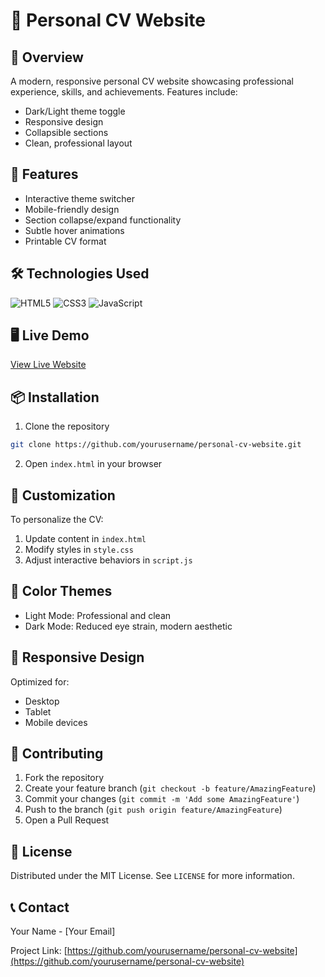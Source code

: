 # 🚀 Personal CV Website

## 📝 Overview
A modern, responsive personal CV website showcasing professional experience, skills, and achievements. Features include:
- Dark/Light theme toggle
- Responsive design
- Collapsible sections
- Clean, professional layout

## 🌟 Features
- Interactive theme switcher
- Mobile-friendly design
- Section collapse/expand functionality
- Subtle hover animations
- Printable CV format

## 🛠 Technologies Used
![HTML5](https://img.shields.io/badge/HTML5-E34F26?style=for-the-badge&logo=html5&logoColor=white)
![CSS3](https://img.shields.io/badge/CSS3-1572B6?style=for-the-badge&logo=css3&logoColor=white)
![JavaScript](https://img.shields.io/badge/JavaScript-F7DF1E?style=for-the-badge&logo=javascript&logoColor=black)

## 🖥 Live Demo
[View Live Website](https://yourusername.github.io/personal-cv-website/)

## 📦 Installation

1. Clone the repository
```bash
git clone https://github.com/yourusername/personal-cv-website.git
```

2. Open `index.html` in your browser

## 🎨 Customization
To personalize the CV:
1. Update content in `index.html`
2. Modify styles in `style.css`
3. Adjust interactive behaviors in `script.js`

## 🌈 Color Themes
- Light Mode: Professional and clean
- Dark Mode: Reduced eye strain, modern aesthetic

## 📱 Responsive Design
Optimized for:
- Desktop
- Tablet
- Mobile devices

## 🤝 Contributing
1. Fork the repository
2. Create your feature branch (`git checkout -b feature/AmazingFeature`)
3. Commit your changes (`git commit -m 'Add some AmazingFeature'`)
4. Push to the branch (`git push origin feature/AmazingFeature`)
5. Open a Pull Request

## 📄 License
Distributed under the MIT License. See `LICENSE` for more information.

## 📞 Contact
Your Name - [Your Email]

Project Link: [https://github.com/yourusername/personal-cv-website](https://github.com/yourusername/personal-cv-website)
